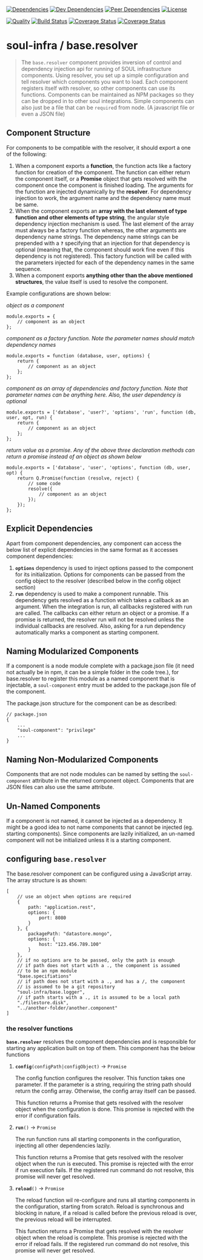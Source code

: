 [![Dependencies][1]][2] [![Dev Dependencies][3]][4] [![Peer Dependencies][5]][6] [![License][7]][8]

[![Quality][9]][10] [![Build Status][11]][12] [![Coverage Status][13]][14] [![Coverage Status][15]][16]

# soul-infra / base.resolver

> The `base.resolver` component provides inversion of control and dependency injection api for running of SOUL 
> infrastructure components. Using resolver, you set up a simple configuration and tell resolver which components you
> want to load. Each component registers itself with resolver, so other components can use its functions. Components
> can be maintained as NPM packages so they can be dropped in to other soul integrations. Simple components can also 
> just be a file that can be `require`d from node. (A javascript file or even a JSON file) 

## Component Structure

For components to be compatible with the resolver, it should export a one of the following:

 1. When a component exports a **function**, the function acts like a factory function for creation of the component.
    The function can either return the component itself, or a **Promise** object that gets resolved with the component
    once the component is finished loading. The arguments for the function are injected dynamically by the
    **resolver**. For dependency injection to work, the argument name and the dependency name must be same.
 2. When the component exports an **array with the last element of type function and other elements of type string**, 
    the angular style dependency injection mechanism is used. The last element of the array must always be a factory
    function whereas, the other arguments are dependency name strings. The dependency name strings can be prepended
    with a **`?`** specifying that an injection for that dependency is optional (meaning that, the component should
    work fine even if this dependency is not registered). This factory function will be called with the parameters
    injected for each of the dependency names in the same sequence.
 3. When a component exports **anything other than the above mentioned structures**, the value itself is used to
    resolve the component.

Example configurations are shown below:

_object as a component_

    module.exports = {
        // component as an object
    };

_component as a factory function. Note the parameter names should match dependency names_

    module.exports = function (database, user, options) {
        return {
            // component as an object
        };
    };

_component as an array of dependencies and factory function. Note that parameter names can be anything here. Also, the
user dependency is optional_

    module.exports = ['database', 'user?', 'options', 'run', function (db, user, opt, run) {
        return {
            // component as an object
        };
    };

_return value as a promise. Any of the above three declaration methods can return a promise instead of an object as 
shown below_

    module.exports = ['database', 'user', 'options', function (db, user, opt) {
        return Q.Promise(function (resolve, reject) {
            // some code
            resolve({
                // component as an object
            });
        });
    };


## Explicit Dependencies

Apart from component dependencies, any component can access the below list of explicit dependencies in the same format
as it accesses component dependencies:

 1. **`options`** dependency is used to inject options passed to the component for its initialization. Options for 
    components can be passed from the config object to the resolver (described below in the config object section)
 2. **`run`** dependency is used to make a component runnable. This dependency gets resolved as a function which takes
    a callback as an argument. When the integration is run, all callbacks registered with run are called. The callbacks
    can either return an object or a promise. If a promise is returned, the resolver run will not be resolved unless 
    the individual callbacks are resolved. Also, asking for a run dependency automatically marks a component as 
    starting component. 
 

## Naming Modularized Components

If a component is a node module complete with a package.json file (it need not actually be in npm, it can be a simple
folder in the code tree.), for base.resolver to register this module as a named component that is injectable, a 
`soul-component` entry must be added to the package.json file of the component.

The package.json structure for the component can be as described:

    // package.json
    {
        ...
        "soul-component": "privilege"
        ...
    }


## Naming Non-Modularized Components

Components that are not node modules can be named by setting the `soul-component` attribute in the returned component
object. Components that are JSON files can also use the same attribute.


## Un-Named Components

If a component is not named, it cannot be injected as a dependency. It might be a good idea to not name components that
cannot be injected (eg. starting components). Since components are lazily initialized, an un-named component will not
be initialized unless it is a starting component.


## configuring **`base.resolver`**

The base.resolver component can be configured using a JavaScript array. The array structure is as shown: 

    [
        // use an object when options are required
        {
            path: "application.rest",
            options: {
                port: 8080
            }
        }, {
            packagePath: "datastore.mongo",
            options: {
                host: "123.456.789.100"
            }
        },
        // if no options are to be passed, only the path is enough
        // if path does not start with a ., the component is assumed 
        // to be an npm module
        "base.specifiations"
        // if path does not start with a ., and has a /, the component
        // is assumed to be a git repository
        "soul-infra/base.logger",
        // if path starts with a ., it is assumed to be a local path
        "./filestore.disk",
        "../another-folder/another.component"
    ]

### the resolver functions

**`base.resolver`** resolves the component dependencies and is responsible for starting any application built on top of 
them. This component has the below functions

 1. **`config`**`(configPath|configObject)` &#8594; `Promise`

    The config function configures the resolver. This function takes one parameter. If the parameter is a string, 
    requiring the string path should return the config array. Otherwise, the config array itself can be passed.
    
    This function returns a Promise that gets resolved with the resolver object when the configuration is done. This 
    promise is rejected with the error if configuration fails.

 2. **`run`**`()` &#8594; `Promise`

    The run function runs all starting components in the configuration, injecting all other dependencies lazily.
    
    This function returns a Promise that gets resolved with the resolver object when the run is executed. This promise
    is rejected with the error if run execution fails. If the registered run command do not resolve, this promise will
    never get resolved.

 3. **`reload`**`()` &#8594; `Promise`

    The reload function wil re-configure and runs all starting components in the configuration, starting from scratch.
    Reload is synchronous and blocking in nature, if a reload is called before the previous reload is over, the 
    previous reload will be interrupted.
    
    This function returns a Promise that gets resolved with the resolver object when the reload is complete. This 
    promise is rejected with the error if reload fails. If the registered run command do not resolve, this promise will
    never get resolved.

[1]: http://img.shields.io/codeclimate/github/soul-infra/base.resolver.svg?style=flat-square
[2]: https://codeclimate.com/github/soul-infra/base.resolver
[3]: http://img.shields.io/travis/soul-infra/base.resolver.svg?style=flat-square
[4]: https://travis-ci.org/soul-infra/base.resolver
[5]: http://img.shields.io/coveralls/soul-infra/base.resolver.svg?style=flat-square
[6]: https://coveralls.io/r/soul-infra/base.resolver
[7]: http://img.shields.io/david/soul-infra/base.resolver.svg?style=flat-square
[8]: https://david-dm.org/soul-infra/base.resolver#info=dependencies&view=list
[9]: http://img.shields.io/david/dev/soul-infra/base.resolver.svg?style=flat-square
[10]: https://david-dm.org/soul-infra/base.resolver#info=devDependencies&view=list
[11]: http://img.shields.io/david/peer/soul-infra/base.resolver.svg?style=flat-square
[12]: https://david-dm.org/soul-infra/base.resolver#info=peerDependencies&view=list
[13]: http://img.shields.io/github/issues/soul-infra/base.resolver.svg?style=flat-square
[14]: https://github.com/soul-infra/base.resolver/issues
[15]: http://img.shields.io/badge/license-UNLICENSE-brightgreen.svg?style=flat-square
[16]: http://unlicense.org